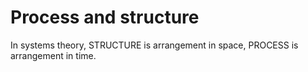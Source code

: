 # Process and structure

In systems theory, STRUCTURE is arrangement in space, PROCESS is arrangement in time.

